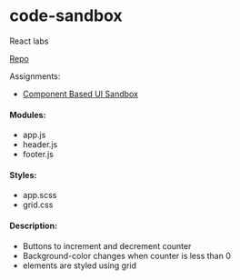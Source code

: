 # code-sandbox
React labs

[Repo](https://github.com/hingham/code-sandbox)

Assignments: 
* [Component Based UI Sandbox](https://4ro208qx20.codesandbox.io/)

#### Modules:
* app.js
* header.js
* footer.js

#### Styles:
* app.scss
* grid.css

#### Description: 
* Buttons to increment and decrement counter
* Background-color changes when counter is less than 0
* elements are styled using grid





